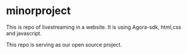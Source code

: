 # minorproject
This is repo of livestreaming in a website.
It is using Agora-sdk, html,css and javascript.

This repo is serving as our open source project.
